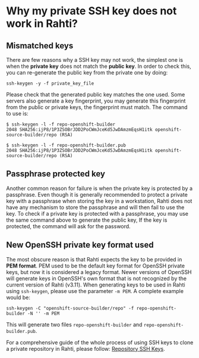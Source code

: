 # Why my private SSH key does not work in Rahti?

## Mismatched keys

There are few reasons why a SSH key may not work, the simplest one is when the **private key** does not match the **public key**. In order to check this, you can re-generate the public key from the private one by doing:

```
ssh-keygen -y -f private_key_file
```

Please check that the generated public key matches the one used. Some servers also generate a key fingerprint, you may generate this fingerprint from the public or private keys, the fingerprint must match. The command to use is:

```
$ ssh-keygen -l -f repo-openshift-builder
2048 SHA256:ijP8/1P3ZSOBrJDD2PoCWmJceKd5JwDAmzmEqsH1itk openshift-source-builder/repo (RSA)

$ ssh-keygen -l -f repo-openshift-builder.pub
2048 SHA256:ijP8/1P3ZSOBrJDD2PoCWmJceKd5JwDAmzmEqsH1itk openshift-source-builder/repo (RSA)
```

## Passphrase protected key

Another common reason for failure is when the private key is protected by a passphrase. Even though it is generally recommended to protect a private key with a passphrase when storing the key in a workstation, Rahti does not have any mechanism to store the passphrase and will then fail to use the key. To check if a private key is protected with a passphrase, you may use the same command above to generate the public key, If the key is protected, the command will ask for the password.

## New OpenSSH private key format used

The most obscure reason is that Rahti expects the key to be provided in **PEM format**. PEM used to be the default key format for OpenSSH private keys, but now it is considered a legacy format. Newer versions of OpenSSH will generate keys in OpenSSH's own format that is not recognized by the current version of Rahti (v3.11). When generating keys to be used in Rahti using `ssh-keygen`, please use the parameter `-m PEM`. A complete example would be:

```
ssh-keygen -C "openshift-source-builder/repo" -f repo-openshift-builder -N '' -m PEM
```

This will generate two files `repo-openshift-builder` and `repo-openshift-builder.pub`.

For a comprehensive guide of the whole process of using SSH keys to clone a private repository in Rahti, please follow: [Repository SSH Keys](https://cloud.redhat.com/blog/private-git-repositories-part-2a-repository-ssh-keys).
